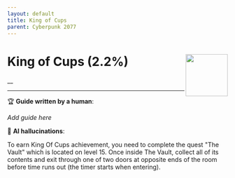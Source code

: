 ```yaml
---
layout: default
title: King of Cups
parent: Cyberpunk 2077
---
```


# King of Cups (2.2%) <img align="right" src="https://cdn.cloudflare.steamstatic.com/steamcommunity/public/images/apps/1091500/51413a8a5e4f2e9de1c2d76b87d5c7980c9f7344.jpg" width="96" height="96">

__

***

:trophy: **Guide written by a human**:

_Add guide here_

:robot: **AI hallucinations**:

To earn King Of Cups achievement, you need to complete the quest "The Vault" which is located on level 15. Once inside The Vault, collect all of its contents and exit through one of two doors at opposite ends of the room before time runs out (the timer starts when entering).
